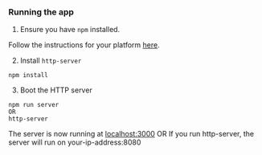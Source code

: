 ### Running the app

1. Ensure you have `npm` installed.

Follow the instructions for your platform [here](https://github.com/npm/npm).

2. Install `http-server`

````
npm install
````

3. Boot the HTTP server

````
npm run server
OR
http-server
````

The server is now running at [localhost:3000](localhost:3000)
OR
If you run http-server, the server will run on your-ip-address:8080
